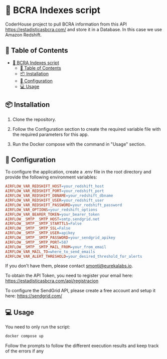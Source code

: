 # :rocket: BCRA Indexes script

CoderHouse project to pull BCRA information from this API https://estadisticasbcra.com/ and store it in a Database. In this case we use Amazon Redshift.

## :memo: Table of Contents

- [:rocket: BCRA Indexes script](#rocket-bcra-indexes-script)
  - [:memo: Table of Contents](#memo-table-of-contents)
  - [:package: Installation](#package-installation)
  - [:wrench: Configuration](#wrench-configuration)
  - [:computer: Usage](#computer-usage)

## :package: Installation 

1. Clone the repository.

2. Follow the Configuration section to create the required variable file with the required parameters for this app.

3. Run the Docker compose with the command in "Usage" section.
## :wrench: Configuration

To configure the application, create a .env file in the root directory and provide the following environment variables:

```makefile
AIRFLOW_VAR_REDSHIFT_HOST=your_redshift_host
AIRFLOW_VAR_REDSHIFT_PORT=your_redshift_port
AIRFLOW_VAR_REDSHIFT_DBNAME=your_redshift_dbname
AIRFLOW_VAR_REDSHIFT_USER=your_redshift_user
AIRFLOW_VAR_REDSHIFT_PASSWORD=your_redshift_password
AIRFLOW_VAR_OPTIONS=your_redshift_options
AIRFLOW_VAR_BEARER_TOKEN=your_bearer_token
AIRFLOW__SMTP__SMTP_HOST=smtp.sendgrid.net
AIRFLOW__SMTP__SMTP_STARTTLS=False
AIRFLOW__SMTP__SMTP_SSL=False
AIRFLOW__SMTP__SMTP_USER=apikey
AIRFLOW__SMTP__SMTP_PASSWORD=your_sendgrid_apikey
AIRFLOW__SMTP__SMTP_PORT=587
AIRFLOW__SMTP__SMTP_MAIL_FROM=your_from_email
AIRFLOW_VAR_MAIL_TO=where_to_send_emails
AIRFLOW_VAR_ALERT_THRESHOLD=your_desired_threshold_for_alerts
```
If you don't have them, please contact smonti@eurekalabs.io.

To obtain the API Token, you need to register your email here: https://estadisticasbcra.com/api/registracion

To configure the SendGrid API, please create a free account and setup it here: https://sendgrid.com/

## :computer: Usage

You need to only run the script:

```bash
docker compose up
```
Follow the prompts to follow the different execution results and keep track of the errors if any